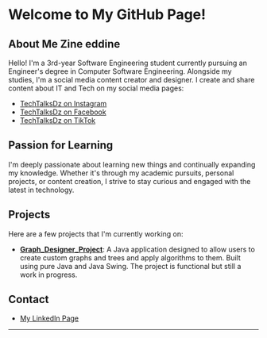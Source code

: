 # Welcome to My GitHub Page!

## About Me Zine eddine

Hello! I'm a 3rd-year Software Engineering student currently pursuing an Engineer's degree in Computer Software Engineering. Alongside my studies, I'm a social media content creator and designer. I create and share content about IT and Tech on my social media pages:

- [TechTalksDz on Instagram](https://www.instagram.com/techtalksdz?igsh=Z25ud3FiazBleGZ6)  
- [TechTalksDz on Facebook](https://www.facebook.com/profile.php?id=61564614832349&mibextid=JRoKGi)  
- [TechTalksDz on TikTok](https://www.tiktok.com/@techtalks.dz?_t=8p5SmujSt9C&_r=1)

## Passion for Learning

I'm deeply passionate about learning new things and continually expanding my knowledge. Whether it's through my academic pursuits, personal projects, or content creation, I strive to stay curious and engaged with the latest in technology.

## Projects

Here are a few projects that I'm currently working on:

- **[Graph_Designer_Project](https://github.com/Zineeddine-Abd/Graph_Designer_Project.git)**: A Java application designed to allow users to create custom graphs and trees and apply algorithms to them. Built using pure Java and Java Swing. The project is functional but still a work in progress.

## Contact
- [My LinkedIn Page](https://www.linkedin.com/in/zine-eddine-abdeladim-075b742b7/)  

---

